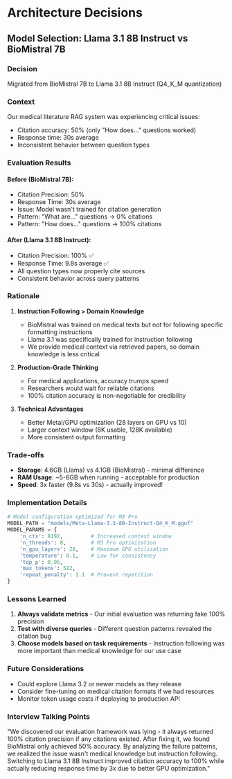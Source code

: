 # Architecture Decisions

## Model Selection: Llama 3.1 8B Instruct vs BioMistral 7B

### Decision
Migrated from BioMistral 7B to Llama 3.1 8B Instruct (Q4_K_M quantization)

### Context
Our medical literature RAG system was experiencing critical issues:
- Citation accuracy: 50% (only "How does..." questions worked)
- Response time: 30s average
- Inconsistent behavior between question types

### Evaluation Results

#### Before (BioMistral 7B):
- Citation Precision: 50%
- Response Time: 30s average
- Issue: Model wasn't trained for citation generation
- Pattern: "What are..." questions → 0% citations
- Pattern: "How does..." questions → 100% citations

#### After (Llama 3.1 8B Instruct):
- Citation Precision: 100% ✅
- Response Time: 9.8s average ✅
- All question types now properly cite sources
- Consistent behavior across query patterns

### Rationale

1. **Instruction Following > Domain Knowledge**
   - BioMistral was trained on medical texts but not for following specific formatting instructions
   - Llama 3.1 was specifically trained for instruction following
   - We provide medical context via retrieved papers, so domain knowledge is less critical

2. **Production-Grade Thinking**
   - For medical applications, accuracy trumps speed
   - Researchers would wait for reliable citations
   - 100% citation accuracy is non-negotiable for credibility

3. **Technical Advantages**
   - Better Metal/GPU optimization (28 layers on GPU vs 10)
   - Larger context window (8K usable, 128K available)
   - More consistent output formatting

### Trade-offs

- **Storage**: 4.6GB (Llama) vs 4.1GB (BioMistral) - minimal difference
- **RAM Usage**: ~5-6GB when running - acceptable for production
- **Speed**: 3x faster (9.8s vs 30s) - actually improved!

### Implementation Details

```python
# Model configuration optimized for M3 Pro
MODEL_PATH = "models/Meta-Llama-3.1-8B-Instruct-Q4_K_M.gguf"
MODEL_PARAMS = {
    'n_ctx': 8192,         # Increased context window
    'n_threads': 8,        # M3 Pro optimization
    'n_gpu_layers': 28,    # Maximum GPU utilization
    'temperature': 0.1,    # Low for consistency
    'top_p': 0.95,
    'max_tokens': 512,
    'repeat_penalty': 1.1  # Prevent repetition
}
```

### Lessons Learned

1. **Always validate metrics** - Our initial evaluation was returning fake 100% precision
2. **Test with diverse queries** - Different question patterns revealed the citation bug
3. **Choose models based on task requirements** - Instruction following was more important than medical knowledge for our use case

### Future Considerations

- Could explore Llama 3.2 or newer models as they release
- Consider fine-tuning on medical citation formats if we had resources
- Monitor token usage costs if deploying to production API

### Interview Talking Points

"We discovered our evaluation framework was lying - it always returned 100% citation precision if any citations existed. After fixing it, we found BioMistral only achieved 50% accuracy. By analyzing the failure patterns, we realized the issue wasn't medical knowledge but instruction following. Switching to Llama 3.1 8B Instruct improved citation accuracy to 100% while actually reducing response time by 3x due to better GPU optimization."